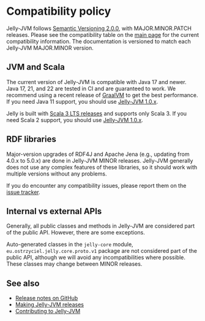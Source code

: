 # Compatibility policy

Jelly-JVM follows [Semantic Versioning 2.0.0](https://semver.org/), with MAJOR.MINOR.PATCH releases. Please see the compatibility table on the [main page](../index.md) for the current compatibility information. The documentation is versioned to match each Jelly-JVM MAJOR.MINOR version.

## JVM and Scala

The current version of Jelly-JVM is compatible with Java 17 and newer. Java 17, 21, and 22 are tested in CI and are guaranteed to work. We recommend using a recent release of [GraalVM](https://www.graalvm.org/) to get the best performance. If you need Java 11 support, you should use [Jelly-JVM 1.0.x](https://w3id.org/jelly/jelly-jvm/1.0.x).

Jelly is built with [Scala 3 LTS releases](https://www.scala-lang.org/blog/2022/08/17/long-term-compatibility-plans.html) and supports only Scala 3. If you need Scala 2 support, you should use [Jelly-JVM 1.0.x](https://w3id.org/jelly/jelly-jvm/1.0.x).

## RDF libraries

Major-version upgrades of RDF4J and Apache Jena (e.g., updating from 4.0.x to 5.0.x) are done in Jelly-JVM MINOR releases. Jelly-JVM generally does not use any complex features of these libraries, so it should work with multiple versions without any problems.

If you do encounter any compatibility issues, please report them on the [issue tracker](https://github.com/Jelly-RDF/jelly-jvm/issues).

## Internal vs external APIs

Generally, all public classes and methods in Jelly-JVM are considered part of the public API. However, there are some exceptions.

Auto-generated classes in the `jelly-core` module, `eu.ostrzyciel.jelly.core.proto.v1` package are not considered part of the public API, although we will avoid any incompatibilities where possible. These classes may change between MINOR releases.

## See also

- [Release notes on GitHub](https://github.com/Jelly-RDF/jelly-jvm/releases)
- [Making Jelly-JVM releases](../dev/releases.md)
- [Contributing to Jelly-JVM](../contributing.md)
